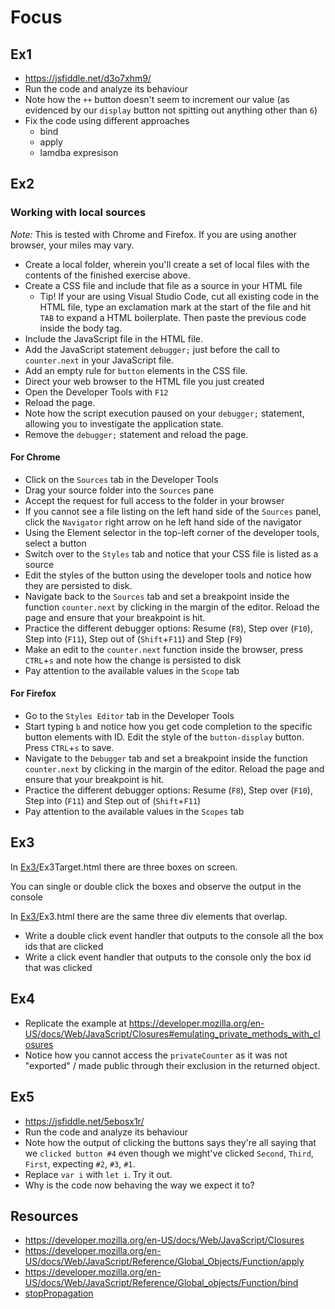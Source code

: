 # Focus

## Ex1

* https://jsfiddle.net/d3o7xhm9/
* Run the code and analyze its behaviour
* Note how the `++` button doesn't seem to increment our value (as evidenced by our `display` button not spitting out anything other than `6`)
* Fix the code using different approaches
  * bind
  * apply
  * lamdba expresison

## Ex2

### Working with local sources
*Note:* This is tested with Chrome and Firefox. If you are using another browser, your miles may vary.
* Create a local folder, wherein you'll create a set of local files with the contents of the finished exercise above.
* Create a CSS file and include that file as a source in your HTML file
  * Tip! If your are using Visual Studio Code, cut all existing code in the HTML file, type an exclamation mark at the start of the file and hit `TAB` to expand a HTML boilerplate. Then paste the previous code inside the body tag.
* Include the JavaScript file in the HTML file.
* Add the JavaScript statement `debugger;` just before the call to `counter.next` in your JavaScript file.
* Add an empty rule for `button` elements in the CSS file.
* Direct your web browser to the HTML file you just created
* Open the Developer Tools with `F12`
* Reload the page.
* Note how the script execution paused on your `debugger;` statement, allowing you to investigate the application state.
* Remove the `debugger;` statement and reload the page.

#### For Chrome
* Click on the `Sources` tab in the Developer Tools
* Drag your source folder into the `Sources` pane
* Accept the request for full access to the folder in your browser
* If you cannot see a file listing on the left hand side of the `Sources` panel, click the `Navigator` right arrow on he left hand side of the navigator
* Using the Element selector in the top-left corner of the developer tools, select a button
* Switch over to the `Styles` tab and notice that your CSS file is listed as a source
* Edit the styles of the button using the developer tools and notice how they are persisted to disk.
* Navigate back to the `Sources` tab and set a breakpoint inside the function `counter.next` by clicking in the margin of the editor. Reload the page and ensure that your breakpoint is hit.
* Practice the different debugger options: Resume (`F8`), Step over (`F10`), Step into (`F11`), Step out of (`Shift`+`F11`) and Step (`F9`)
* Make an edit to the `counter.next` function inside the browser, press `CTRL`+`s` and note how the change is persisted to disk
* Pay attention to the available values in the `Scope` tab

#### For Firefox
* Go to the `Styles Editor` tab in the Developer Tools
* Start typing `b` and notice how you get code completion to the specific button elements with ID. Edit the style of the `button-display` button. Press `CTRL`+`s` to save.
* Navigate to the `Debugger` tab and set a breakpoint inside the function `counter.next` by clicking in the margin of the editor. Reload the page and ensure that your breakpoint is hit.
* Practice the different debugger options: Resume (`F8`), Step over (`F10`), Step into (`F11`) and Step out of (`Shift`+`F11`)
* Pay attention to the available values in the `Scopes` tab


## Ex3

In [Ex3/](https://github.com/red-gate/level-up-academy/tree/master/web-training/JavaScript/Week%204%20-%20Closures/Ex3)Ex3Target.html there are three boxes on screen.

You can single or double click the boxes and observe the output in the console

In [Ex3/](https://github.com/red-gate/level-up-academy/tree/master/web-training/JavaScript/Week%204%20-%20Closures/Ex3)Ex3.html there are the same three div elements that overlap.

* Write a double click event handler that outputs to the console all the box ids that are clicked
* Write a click event handler that outputs to the console only the box id that was clicked


## Ex4
* Replicate the example at https://developer.mozilla.org/en-US/docs/Web/JavaScript/Closures#emulating_private_methods_with_closures
* Notice how you cannot access the `privateCounter` as it was not "exported" / made public through their exclusion in the returned object.

## Ex5

- https://jsfiddle.net/5ebosx1r/
- Run the code and analyze its behaviour
- Note how the output of clicking the buttons says they're all saying that we `clicked button #4` even though we might've clicked `Second`, `Third`, `First`, expecting `#2`, `#3`, `#1`.
- Replace `var i` with `let i`. Try it out.
- Why is the code now behaving the way we expect it to?


## Resources
- https://developer.mozilla.org/en-US/docs/Web/JavaScript/Closures
- https://developer.mozilla.org/en-US/docs/Web/JavaScript/Reference/Global_Objects/Function/apply
- https://developer.mozilla.org/en-US/docs/Web/JavaScript/Reference/Global_objects/Function/bind
- [stopPropagation](https://developer.mozilla.org/en-US/docs/Web/API/Event/stopPropagation)
